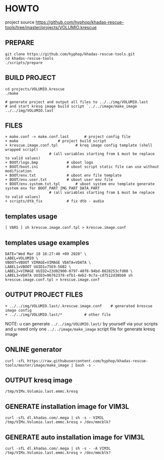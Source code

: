 # HOWTO

project source https://github.com/hyphop/khadas-rescue-tools/tree/master/projects/VOLUMIO.krescue

## PREPARE

    git clone https://github.com/hyphop/khadas-rescue-tools.git
    cd khadas-rescue-tools
    ./scripts/prepare

## BUILD PROJECT

    cd projects/VOLUMIO.krescue
    ./make

    # generate project and output all files to ../../img/VOLUMIO.last
    # and start kresq image build script `../../image/make_image ../../img/VOLUMIO.last`

## FILES 

```
+ make.conf -> make.conf.last		# project config file
+ make					# project build script
+ krescue.image.conf.tpl		# kreq image config template (shell wrapped script)
					# (all variables starting from $ must be replace to valid values) 
+ BOOT/logo.bmp				# uboot logo
+ BOOT/boot.ini				# uboot script static file can use without modification
+ BOOT/env.txt				# uboot env file template
+ BOOT/env.user.txt			# uboot user env file
+ BOOT/env.system.txt.tpl		# uboot system env template generate system env for BOOT_PART IMG_PART DATA_PART
					# (all variables starting from $ must be replace to valid values) 
+ scripts/dtb_fix			# fix dtb - audio

```

## templates usage

    [ VARS ] sh krescue.image.conf.tpl > krescue.image.conf

## templates usage examples

    DATE="Wed Mar 18 18:27:40 +09 2020" \
    LABEL=VOLUMIO \
    VBOOT=VBOOT VIMAGE=VIMAGE VDATA=VDATA \
    LABEL1=VBOOT UUID1=75E9-56B2 \
    LABEL2=VIMAGE UUID2=23d02900-0797-48f8-94bd-8828253cfd88 \
    LABEL3=VDATA UUID3=96762378-efb1-4eb2-9c7a-cd7512d38bb0 sh krescue.image.conf.tpl > krescue.image.conf

## OUTPUT PROJECT FILES

```
+ ../../img/VOLUMIO.last/.krescue.image.conf	# generated krescue image config 
+ ../../img/VOLUMIO.last/* 			# other file
```

NOTE: u can generate `../../img/VOLUMIO.last/` by yourself via your scripts
and u need only one `../../image/make_image` script file for generate kresq image

## ONLINE generator

    curl -sfL https://raw.githubusercontent.com/hyphop/khadas-rescue-tools/master/image/make_image | bash -s -

## OUTPUT kresq image

    /tmp/VIMx.Volumio.last.emmc.kresq

## GENERATE installation image for VIM3L

    curl -sfL dl.khadas.com/.mega | sh -s - VIM3L /tmp/VIMx.Volumio.last.emmc.kresq > /dev/mmcblk?

## GENERATE auto installation image for VIM3L

    curl -sfL dl.khadas.com/.mega | sh -s - -A VIM3L /tmp/VIMx.Volumio.last.emmc.kresq > /dev/mmcblk?

